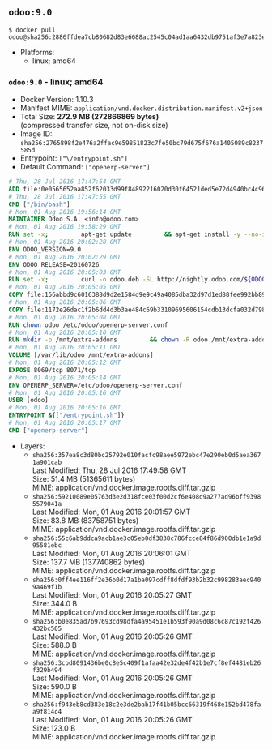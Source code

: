 ## `odoo:9.0`

```console
$ docker pull odoo@sha256:2886ffdea7cb80682d83e6688ac2545c04ad1aa6432db9751af3e7a823e836ed
```

-	Platforms:
	-	linux; amd64

### `odoo:9.0` - linux; amd64

-	Docker Version: 1.10.3
-	Manifest MIME: `application/vnd.docker.distribution.manifest.v2+json`
-	Total Size: **272.9 MB (272866869 bytes)**  
	(compressed transfer size, not on-disk size)
-	Image ID: `sha256:2765898f2e476a2ffac9e59851823c7fe50bc79d675f676a1405089c8237585d`
-	Entrypoint: `["\/entrypoint.sh"]`
-	Default Command: `["openerp-server"]`

```dockerfile
# Thu, 28 Jul 2016 17:47:54 GMT
ADD file:0e0565652aa852f62033d99f84892216020d30f64521ded5e72d4940bc4c9697 in /
# Thu, 28 Jul 2016 17:47:55 GMT
CMD ["/bin/bash"]
# Mon, 01 Aug 2016 19:56:14 GMT
MAINTAINER Odoo S.A. <info@odoo.com>
# Mon, 01 Aug 2016 19:58:29 GMT
RUN set -x;         apt-get update         && apt-get install -y --no-install-recommends             ca-certificates             curl             node-less             node-clean-css             python-pyinotify             python-renderpm             python-support         && curl -o wkhtmltox.deb -SL http://nightly.odoo.com/extra/wkhtmltox-0.12.1.2_linux-jessie-amd64.deb         && echo '40e8b906de658a2221b15e4e8cd82565a47d7ee8 wkhtmltox.deb' | sha1sum -c -         && dpkg --force-depends -i wkhtmltox.deb         && apt-get -y install -f --no-install-recommends         && apt-get purge -y --auto-remove -o APT::AutoRemove::RecommendsImportant=false -o APT::AutoRemove::SuggestsImportant=false npm         && rm -rf /var/lib/apt/lists/* wkhtmltox.deb
# Mon, 01 Aug 2016 20:02:28 GMT
ENV ODOO_VERSION=9.0
# Mon, 01 Aug 2016 20:02:29 GMT
ENV ODOO_RELEASE=20160726
# Mon, 01 Aug 2016 20:05:03 GMT
RUN set -x;         curl -o odoo.deb -SL http://nightly.odoo.com/${ODOO_VERSION}/nightly/deb/odoo_${ODOO_VERSION}c.${ODOO_RELEASE}_all.deb         && echo 'cbd0cbaed27da28eaae1c6460f36d398c8acbf77 odoo.deb' | sha1sum -c -         && dpkg --force-depends -i odoo.deb         && apt-get update         && apt-get -y install -f --no-install-recommends         && rm -rf /var/lib/apt/lists/* odoo.deb
# Mon, 01 Aug 2016 20:05:05 GMT
COPY file:156abbd9c6016388d9d2e1584d9e9c49a4085dba32d97d1ed88fee992bb89e61 in /
# Mon, 01 Aug 2016 20:05:06 GMT
COPY file:1172e26dac1f2b6dd4d3b3ae484c69b33109695606154cdb13dcfa032d798e88 in /etc/odoo/
# Mon, 01 Aug 2016 20:05:08 GMT
RUN chown odoo /etc/odoo/openerp-server.conf
# Mon, 01 Aug 2016 20:05:10 GMT
RUN mkdir -p /mnt/extra-addons         && chown -R odoo /mnt/extra-addons
# Mon, 01 Aug 2016 20:05:11 GMT
VOLUME [/var/lib/odoo /mnt/extra-addons]
# Mon, 01 Aug 2016 20:05:12 GMT
EXPOSE 8069/tcp 8071/tcp
# Mon, 01 Aug 2016 20:05:14 GMT
ENV OPENERP_SERVER=/etc/odoo/openerp-server.conf
# Mon, 01 Aug 2016 20:05:16 GMT
USER [odoo]
# Mon, 01 Aug 2016 20:05:16 GMT
ENTRYPOINT &{["/entrypoint.sh"]}
# Mon, 01 Aug 2016 20:05:17 GMT
CMD ["openerp-server"]
```

-	Layers:
	-	`sha256:357ea8c3d80bc25792e010facfc98aee5972ebc47e290eb0d5aea3671a901cab`  
		Last Modified: Thu, 28 Jul 2016 17:49:58 GMT  
		Size: 51.4 MB (51365611 bytes)  
		MIME: application/vnd.docker.image.rootfs.diff.tar.gzip
	-	`sha256:59210089e05763d3e2d318fce03f00d2cf6e408d9a277ad96bff93985579041a`  
		Last Modified: Mon, 01 Aug 2016 20:01:57 GMT  
		Size: 83.8 MB (83758751 bytes)  
		MIME: application/vnd.docker.image.rootfs.diff.tar.gzip
	-	`sha256:55c6ab9ddca9acb1ae3c05eb0df3838c786fcce84f86d900db1e1a9d95581ebc`  
		Last Modified: Mon, 01 Aug 2016 20:06:01 GMT  
		Size: 137.7 MB (137740862 bytes)  
		MIME: application/vnd.docker.image.rootfs.diff.tar.gzip
	-	`sha256:0ff4ee116ff2e36b0d17a1ba097cdff8dfdf93b2b32c998283aec9409a469f1b`  
		Last Modified: Mon, 01 Aug 2016 20:05:27 GMT  
		Size: 344.0 B  
		MIME: application/vnd.docker.image.rootfs.diff.tar.gzip
	-	`sha256:b0e835ad7b97693cd98dfa4a95451e1b593f90a9d08c6c87c192f426432bc505`  
		Last Modified: Mon, 01 Aug 2016 20:05:26 GMT  
		Size: 588.0 B  
		MIME: application/vnd.docker.image.rootfs.diff.tar.gzip
	-	`sha256:3cbd8091436be0c8e5c409f1afaa42e32de4f42b1e7cf8ef4481eb26f329b494`  
		Last Modified: Mon, 01 Aug 2016 20:05:26 GMT  
		Size: 590.0 B  
		MIME: application/vnd.docker.image.rootfs.diff.tar.gzip
	-	`sha256:f943eb8cd383e18c2e3de2bab17f41b05bcc66319f468e152bd478faa9f814c4`  
		Last Modified: Mon, 01 Aug 2016 20:05:26 GMT  
		Size: 123.0 B  
		MIME: application/vnd.docker.image.rootfs.diff.tar.gzip
